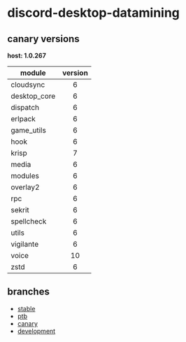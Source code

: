 # discord-desktop-datamining

## canary versions

**host: 1.0.267**

| module | version |
| ------ | :-----: |
| cloudsync | 6 |
| desktop_core | 6 |
| dispatch | 6 |
| erlpack | 6 |
| game_utils | 6 |
| hook | 6 |
| krisp | 7 |
| media | 6 |
| modules | 6 |
| overlay2 | 6 |
| rpc | 6 |
| sekrit | 6 |
| spellcheck | 6 |
| utils | 6 |
| vigilante | 6 |
| voice | 10 |
| zstd | 6 |

## branches

- [stable](https://github.com/OpenAsar/discord-desktop-datamining/tree/stable)
- [ptb](https://github.com/OpenAsar/discord-desktop-datamining/tree/ptb)
- [canary](https://github.com/OpenAsar/discord-desktop-datamining/tree/canary)
- [development](https://github.com/OpenAsar/discord-desktop-datamining/tree/development)